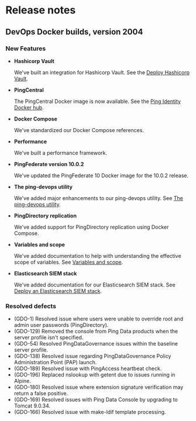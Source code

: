 # Release notes
## DevOps Docker builds, version 2004

### New Features

- **Hashicorp Vault**

  We've built an integration for Hashicorp Vault. See the [Deploy Hashicorp Vault](deployVault.md).

- **PingCentral**

  The PingCentral Docker image is now available. See the [Ping Identity Docker hub](https://hub.docker.com/r/pingidentity/pingcentral).

- **Docker Compose**

  We've standardized our Docker Compose references.

- **Performance**

  We've built a performance framework.

- **PingFederate version 10.0.2**

  We've updated the PingFederate 10 Docker image for the 10.0.2 release.

- **The ping-devops utility**

  We've added major enhancements to our ping-devops utility. See [The ping-devops utility](https://pingidentity-devops.gitbook.io/devops/devopsutils/pingdevopsutil).

- **PingDirectory replication**

  We've added support for PingDirectory replication using Docker Compose.

- **Variables and scope**

  We've added documentation to help with understanding the effective scope of variables. See [Variables and scope](https://pingidentity-devops.gitbook.io/devops/config/variablescoping).

- **Elasticsearch SIEM stack**

  We've added documentation for our Elasticsearch SIEM stack. See [Deploy an Elasticsearch SIEM stack](https://pingidentity-devops.gitbook.io/devops/deploy/deploycompose/deploysiemstack).

### Resolved defects

- (GDO-1) Resolved issue where users were unable to override root and admin user passwords (PingDirectory).
- (GDO-129) Removed the console from Ping Data products when the server profile isn't specified.
- (GDO-54) Resolved PingDataGovernance issues within the baseline server profile.
- (GDO-138) Resolved issue regarding PingDataGovernance Policy Administration Point (PAP) launch.
- (GDO-189) Resolved issue with PingAccess heartbeat check.
- (GDO-196) Replaced nslookup with getent due to issues running in Alpine.
- (GDO-180) Resolved issue where extension signature verification may return a false positive.
- (GDO-169) Resolved issues with Ping Data Console by upgrading to Tomcat 9.0.34.
- (GDO-166) Resolved issue with make-ldif template processing.
